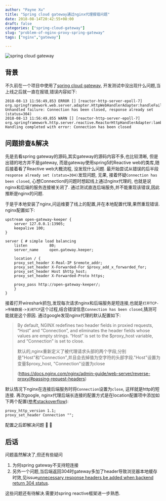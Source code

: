 ```yaml
---
author: "Payne Xu"
title: "Spring cloud gateway通过nginx代理报错问题"
date: 2018-08-14T20:42:55+08:00
draft: false
categories: ["spring-cloud-gateway"]
slug: "problem-of-nginx-proxy-spring-gateway"
tags: ["nginx","gateway"]

---
```

![spring cloud gateway](https://o364p1r5a.qnssl.com/18-8-14/26795044.jpg)
<!-- more -->

## 背景

不久前在一个项目中使用了[spring cloud gateway](https://cloud.spring.io/spring-cloud-gateway/), 开发测试中没出现什么问题,当上线之后就一直在报错,错误内容如下:

```
2018-08-13 11:56:49,853 ERROR [] [reactor-http-server-epoll-7] org.springframework.web.server.adapter.HttpWebHandlerAdapter:handleFailure:213 Unhandled failure: Connection has been closed, response already set (status=304)
2018-08-13 11:56:49,855 WARN [] [reactor-http-server-epoll-7] org.springframework.http.server.reactive.ReactorHttpHandlerAdapter:lambda$apply$0:76 Handling completed with error: Connection has been closed
```

## 问题排查&解决

先是去看spring gateway的源码,其实gateway的源码内容不多,也比较清晰, 但是出错的地方并不是gateway, 而是gateway使用spring5的Reactive web的类库,随后接着看了Reactive web大概流程, 没发现什么问题. 最开始尝试从错误的后半段`response already set (status=304)`发现问题, 无果, 接着怀疑`Connection has been closed`, 心想Connection的问题时想起线上通过nginx代理的, 也就是说nginx和后端的服务连接被关闭了. 通过测试直连后端服务,并不能重现该错误,因此推断是nginx的问题.

于是乎本地安装了nginx,问运维要了线上的配置,并在本地配置代理,果然重现错误. nginx配置如下:

```
upstream open-gateway-keeper {
    server 127.0.0.1:13905;
    keepalive 100;
}

server { # simple load balancing
    listen          80;
    server_name     open.gateway.keeper;

    location / {
	proxy_set_header X-Real-IP $remote_addr;
	proxy_set_header X-Forwarded-For $proxy_add_x_forwarded_for;
	proxy_set_header Host $http_host;
	proxy_set_header X-Forwarded-Proto https;

	proxy_pass http://open-gateway-keeper/;
    }
}
```

接着打开wireshark抓包,发现每次请求nginx和后端服务是短连接,也就是`打开TCP->传输数据->关闭TCP`这个过程,结合错误信息`Connection has been closed`,猜测可能就是这个原因. 通过google发现nginx代理的默认配置如下:

> By default, NGINX redefines two header fields in proxied requests, “Host” and “Connection”, and eliminates the header fields whose values are empty strings. “Host” is set to the $proxy_host variable, and “Connection” is set to close.
>
> 默认的,nginx重新定义了被代理请求头部的两个字段,分别是"Host"和"Connection",并且会去掉值为空字符的头部字段."Host"设置为变量$proxy_host, "Connection"设置为close
>
> (https://docs.nginx.com/nginx/admin-guide/web-server/reverse-proxy/#passing-request-headers)

默认情况下nginx在连接后端服务时将`Connection`设置为`close`, 这样就是http的短连接. 再次google, nginx代理后端长连接的配置方式是在location配置项中添加如下两个配置([参考stackoverflow](https://stackoverflow.com/questions/10395807/nginx-close-upstream-connection-after-request)):

```
proxy_http_version 1.1;
proxy_set_header Connection "";
```

配置之后即解决问题 🍓 🤩

## 后话

问题虽然解决了,但还有些疑问

1. 为何spring gateway不支持短连接
2. 另外一个问题,当后端返回304时gateway多加了header导致浏览器本地缓存时效,见issue[unnecessary response headers be added when backend return 304 status](https://github.com/spring-cloud/spring-cloud-gateway/issues/490).

这些问题还有待解决.需要对spring reactive框架进一步熟悉.